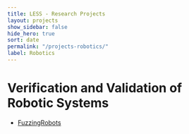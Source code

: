 ```yaml
---
title: LESS - Research Projects
layout: projects
show_sidebar: false
hide_hero: true
sort: date
permalink: "/projects-robotics/"
label: Robotics
---
```


# Verification and Validation of Robotic Systems
 

*  [FuzzingRobots](#FuzzingRobots)
 